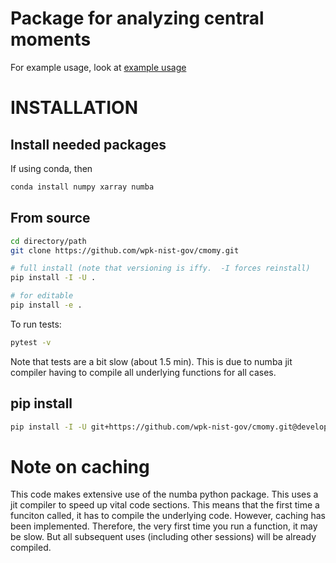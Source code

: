 # Package for analyzing central moments

For example usage, look at [example usage](examples/example_usage.ipynb)

# INSTALLATION

## Install needed packages

If using conda, then

``` {.bash org-language="sh"}
conda install numpy xarray numba
```

## From source

``` {.bash org-language="sh"}
cd directory/path
git clone https://github.com/wpk-nist-gov/cmomy.git

# full install (note that versioning is iffy.  -I forces reinstall)
pip install -I -U .

# for editable
pip install -e .
```

To run tests:

``` {.bash org-language="sh"}
pytest -v
```

Note that tests are a bit slow (about 1.5 min). This is due to numba jit
compiler having to compile all underlying functions for all cases.

## pip install

``` {.bash org-language="sh"}
pip install -I -U git+https://github.com/wpk-nist-gov/cmomy.git@develop
```

# Note on caching

This code makes extensive use of the numba python package. This uses a
jit compiler to speed up vital code sections. This means that the first
time a funciton called, it has to compile the underlying code. However,
caching has been implemented. Therefore, the very first time you run a
function, it may be slow. But all subsequent uses (including other
sessions) will be already compiled.
